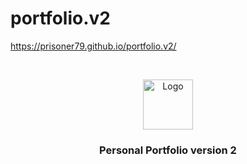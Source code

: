 # portfolio.v2


https://prisoner79.github.io/portfolio.v2/


<br/>
<p align="center">
  <a href="https://github.com/prisoner79/portfolio.v2">
    <img src="https://avatars.githubusercontent.com/u/119487018?v=4" alt="Logo" width="80" height="80">
  </a>

  <h3 align="center">Personal Portfolio version 2</h3>

</p>




